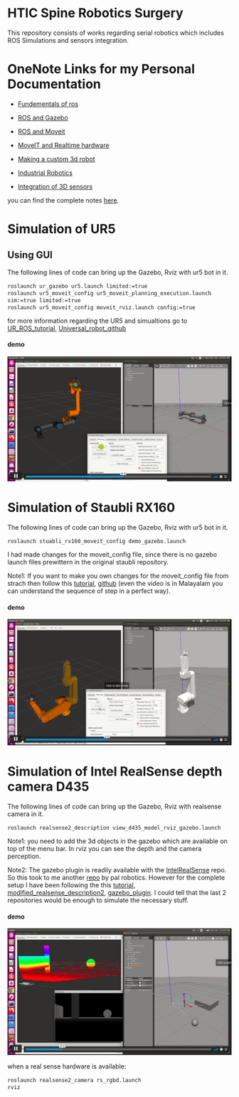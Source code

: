 # HTIC Spine Robotics Surgery

This repository consists of works regarding serial robotics which includes ROS Simulations and sensors integration.

# OneNote Links for my Personal Documentation
* [Fundementals of ros](https://1drv.ms/u/s!AsUceu602PstgjxjVIJSvhT7ExGn?wd=target%28complete%20work.one%7C59597DC3-98B0-4407-BB7D-2B3E11A300DE%2FFundementals%20of%20ROS%7CAFF9DDEA-4606-44F8-A711-B633C9F60F8E%2F%29onenote:https://d.docs.live.net/2dfbd8b4ee7a1cc5/Documents/Robotics/ros/complete%20work.one#Fundementals%20of%20ROS&section-id={59597DC3-98B0-4407-BB7D-2B3E11A300DE}&page-id={AFF9DDEA-4606-44F8-A711-B633C9F60F8E}&end)

* [ROS and Gazebo](https://1drv.ms/u/s!AsUceu602PstgjxjVIJSvhT7ExGn?wd=target%28complete%20work.one%7C59597DC3-98B0-4407-BB7D-2B3E11A300DE%2FROS%20and%20Gazebo%7C62D8A1B6-A633-4B13-82A4-4C1D5DD598F6%2F%29onenote:https://d.docs.live.net/2dfbd8b4ee7a1cc5/Documents/Robotics/ros/complete%20work.one#ROS%20and%20Gazebo&section-id={59597DC3-98B0-4407-BB7D-2B3E11A300DE}&page-id={62D8A1B6-A633-4B13-82A4-4C1D5DD598F6}&end)

* [ROS and Moveit](https://1drv.ms/u/s!AsUceu602PstgjxjVIJSvhT7ExGn?wd=target%28complete%20work.one%7C59597DC3-98B0-4407-BB7D-2B3E11A300DE%2FROS%20and%20MoveIT%7C8DC7C664-3A28-4F9D-90F8-C8FECBF05927%2F%29onenote:https://d.docs.live.net/2dfbd8b4ee7a1cc5/Documents/Robotics/ros/complete%20work.one#ROS%20and%20MoveIT&section-id={59597DC3-98B0-4407-BB7D-2B3E11A300DE}&page-id={8DC7C664-3A28-4F9D-90F8-C8FECBF05927}&end)

* [MoveIT and Realtime hardware](https://1drv.ms/u/s!AsUceu602PstgjxjVIJSvhT7ExGn?wd=target%28complete%20work.one%7C59597DC3-98B0-4407-BB7D-2B3E11A300DE%2FMove-IT%20and%20real%20time%20hardware%7CA49547BE-EA92-47E5-9119-CBB48C590C89%2F%29onenote:https://d.docs.live.net/2dfbd8b4ee7a1cc5/Documents/Robotics/ros/complete%20work.one#Move-IT%20and%20real%20time%20hardware&section-id={59597DC3-98B0-4407-BB7D-2B3E11A300DE}&page-id={A49547BE-EA92-47E5-9119-CBB48C590C89}&end)

* [Making a custom 3d robot](https://1drv.ms/u/s!AsUceu602PstgjxjVIJSvhT7ExGn?wd=target%28complete%20work.one%7C59597DC3-98B0-4407-BB7D-2B3E11A300DE%2FMaking%20a%203d%20robot%7CB55E3C99-EC55-49D4-BE90-78C6E75D7BBB%2F%29onenote:https://d.docs.live.net/2dfbd8b4ee7a1cc5/Documents/Robotics/ros/complete%20work.one#Making%20a%203d%20robot&section-id={59597DC3-98B0-4407-BB7D-2B3E11A300DE}&page-id={B55E3C99-EC55-49D4-BE90-78C6E75D7BBB}&end)

* [Industrial Robotics](https://1drv.ms/u/s!AsUceu602PstgjxjVIJSvhT7ExGn?wd=target%28complete%20work.one%7C59597DC3-98B0-4407-BB7D-2B3E11A300DE%2FIndustrial%20Robotics%7C6DB47C2A-7C9A-4C2D-A889-D6B6A2C50982%2F%29onenote:https://d.docs.live.net/2dfbd8b4ee7a1cc5/Documents/Robotics/ros/complete%20work.one#Industrial%20Robotics&section-id={59597DC3-98B0-4407-BB7D-2B3E11A300DE}&page-id={6DB47C2A-7C9A-4C2D-A889-D6B6A2C50982}&end)

* [Integration of 3D sensors](https://1drv.ms/u/s!AsUceu602PstgjxjVIJSvhT7ExGn?wd=target%28complete%20work.one%7C59597DC3-98B0-4407-BB7D-2B3E11A300DE%2F3D%20sensors%7C067EBAEF-0471-42F4-B655-009E2941512E%2F%29onenote:https://d.docs.live.net/2dfbd8b4ee7a1cc5/Documents/Robotics/ros/complete%20work.one#3D%20sensors&section-id={59597DC3-98B0-4407-BB7D-2B3E11A300DE}&page-id={067EBAEF-0471-42F4-B655-009E2941512E}&end)

you can find the complete notes [here](https://1drv.ms/u/s!AsUceu602PstgjxjVIJSvhT7ExGn).

# Simulation of UR5

## Using GUI 
The following lines of code can bring up the Gazebo, Rviz with ur5 bot in it.

```
roslaunch ur_gazebo ur5.launch limited:=true
roslaunch ur5_moveit_config ur5_moveit_planning_execution.launch sim:=true limited:=true
roslaunch ur5_moveit_config moveit_rviz.launch config:=true
```

for more information regarding the UR5 and simualtions go to [UR_ROS_tutorial](http://wiki.ros.org/universal_robot/Tutorials/Getting%20Started%20with%20a%20Universal%20Robot%20and%20ROS-Industrial), [Universal_robot_github](https://github.com/ros-industrial/universal_robot) 


#### demo

[![UR5 using GUI](images/ur5_rviz_gazebo.png)](https://vimeo.com/512432352 "UR5 using GUI - Click to Watch!")



# Simulation of Staubli RX160
The following lines of code can bring up the Gazebo, Rviz with ur5 bot in it.

```
roslaunch stuabli_rx160_moveit_config demo_gazebo.launch
```

I had made changes for the moveit_config file, since there is no gazebo launch files prewittern in the original staubli repository.

Note1: If you want to make you own changes for the moveit_config file from strach then follow this [tutorial](https://www.youtube.com/watch?v=O7nBa7mnfW4), [github](https://github.com/lFatality/ros_moveit_gazebo_ws) (even the video is in Malayalam you can understand the sequence of step in a perfect way).


#### demo

[![Staubli using GUI](images/staubli_rviz_gazebo.png)](https://vimeo.com/512432400 "staubli using GUI - Click to Watch!")


# Simulation of Intel RealSense depth camera D435
The following lines of code can bring up the Gazebo, Rviz with realsense camera in it. 

```
roslaunch realsense2_description view_d435_model_rviz_gazebo.launch
```


Note1: you need to add the 3d objects in the gazebo which are available on top of the menu bar. In rviz you can see the depth and the camera perception.

Note2:  The gazebo plugin is readily available with the [IntelRealSense](https://github.com/IntelRealSense/realsense-ros) repo. So this took to me another [repo](https://github.com/pal-robotics/realsense_gazebo_plugin) by pal robotics. However for the complete setup I have been following the this [tutorial](https://www.youtube.com/watch?v=hpUCG6K5muI), [modified_realsense_description2](https://github.com/issaiass/realsense2_description), [gazebo_plugin](https://github.com/issaiass/realsense_gazebo_plugin). I could tell that the last 2 repositories would be enough to simulate the necessary stuff.


#### demo

[![Intel RealSense](images/realsense_rviz_gazebo.png)](https://vimeo.com/512432308 "Intel RealSense D435 - Click to Watch!")

when a real sense hardware is available:

```
roslaunch realsense2_camera rs_rgbd.launch
rviz
```











